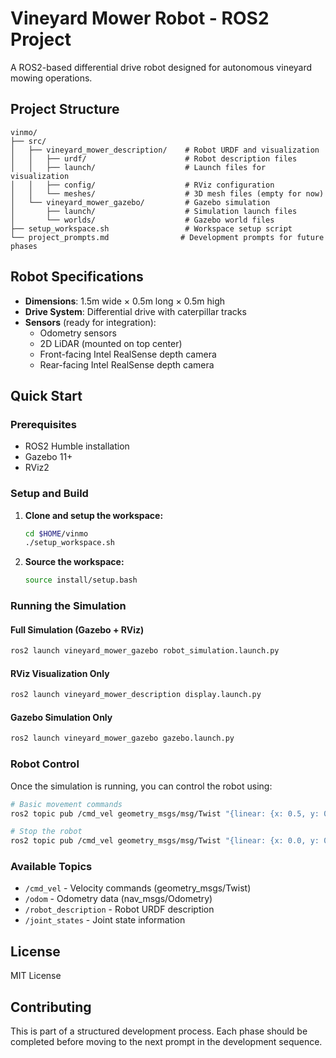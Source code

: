 # Vineyard Mower Robot - ROS2 Project

A ROS2-based differential drive robot designed for autonomous vineyard mowing operations.

## Project Structure

```text
vinmo/
├── src/
│   ├── vineyard_mower_description/    # Robot URDF and visualization
│   │   ├── urdf/                      # Robot description files
│   │   ├── launch/                    # Launch files for visualization
│   │   ├── config/                    # RViz configuration
│   │   └── meshes/                    # 3D mesh files (empty for now)
│   └── vineyard_mower_gazebo/         # Gazebo simulation
│       ├── launch/                    # Simulation launch files
│       └── worlds/                    # Gazebo world files
├── setup_workspace.sh                 # Workspace setup script
└── project_prompts.md                # Development prompts for future phases
```

## Robot Specifications

- **Dimensions**: 1.5m wide × 0.5m long × 0.5m high
- **Drive System**: Differential drive with caterpillar tracks
- **Sensors** (ready for integration):
  - Odometry sensors
  - 2D LiDAR (mounted on top center)
  - Front-facing Intel RealSense depth camera
  - Rear-facing Intel RealSense depth camera

## Quick Start

### Prerequisites

- ROS2 Humble installation
- Gazebo 11+
- RViz2

### Setup and Build

1. **Clone and setup the workspace:**

   ```bash
   cd $HOME/vinmo
   ./setup_workspace.sh
   ```

2. **Source the workspace:**

   ```bash
   source install/setup.bash
   ```

### Running the Simulation

#### Full Simulation (Gazebo + RViz)

```bash
ros2 launch vineyard_mower_gazebo robot_simulation.launch.py
```

#### RViz Visualization Only

```bash
ros2 launch vineyard_mower_description display.launch.py
```

#### Gazebo Simulation Only

```bash
ros2 launch vineyard_mower_gazebo gazebo.launch.py
```

### Robot Control

Once the simulation is running, you can control the robot using:

```bash
# Basic movement commands
ros2 topic pub /cmd_vel geometry_msgs/msg/Twist "{linear: {x: 0.5, y: 0.0, z: 0.0}, angular: {x: 0.0, y: 0.0, z: 0.0}}"

# Stop the robot
ros2 topic pub /cmd_vel geometry_msgs/msg/Twist "{linear: {x: 0.0, y: 0.0, z: 0.0}, angular: {x: 0.0, y: 0.0, z: 0.0}}"
```

### Available Topics

- `/cmd_vel` - Velocity commands (geometry_msgs/Twist)
- `/odom` - Odometry data (nav_msgs/Odometry)
- `/robot_description` - Robot URDF description
- `/joint_states` - Joint state information

## License

MIT License

## Contributing

This is part of a structured development process. Each phase should be completed before moving to the next prompt in the development sequence.
